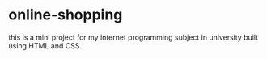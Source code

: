# online-shopping

this is a mini project for my internet programming subject in university built using HTML and CSS.
